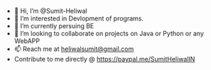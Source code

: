 - 👋 Hi, I’m @Sumit-Heliwal
- 👀 I’m interested in Devlopment of programs.
- 🌱 I’m currently persuing BE
- 💞️ I’m looking to collaborate on projects on Java or Python or any WebAPP
- 📫 Reach me at heliwalsumit@gmail.com
- Contribute to me directly @ https://paypal.me/SumitHeliwalIN

<!---
Sumit-Heliwal/Sumit-Heliwal is a ✨ special ✨ repository because its `README.md` (this file) appears on your GitHub profile.
You can click the Preview link to take a look at your changes.
--->

